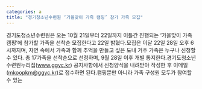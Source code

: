 ```yaml
---
categories: a
title: "경기청소년수련원 ‘가을맞이 가족 캠핑’ 참가 가족 모집"
---
```

경기도청소년수련원은 오는 10월 21일부터 22일까지 이틀간 진행되는 ‘가을맞이 가족 캠핑’에 참가할 가족을 선착순 모집한다고 22일 밝혔다.모집은 이달 22일 28일 오후 6시까지며, 자연 속에서 가족과 함께 추억을 만들고 싶은 도내 거주 가족은 누구나 신청할 수 있다. 총 17가족을 선착순으로 선정하며, 9월 28일 이후 개별 통지한다.경기도청소년수련원누리집(www.ggyc.kr) 공지사항에서 신청양식을 내려받아 작성한 후 이메일(mkoopkm@ggyc.kr)로 접수하면 된다.캠핑뿐만 아니라 가족 구성원 모두가 참여할 수 있는